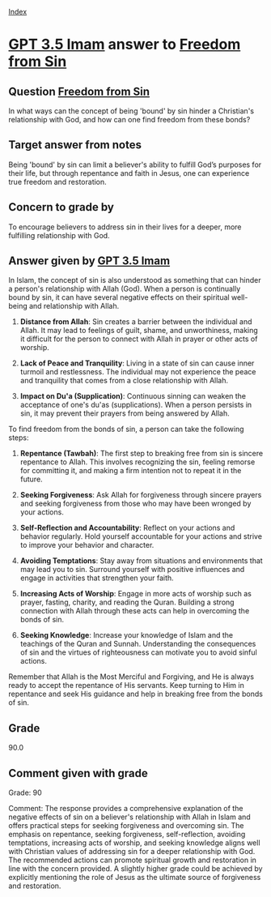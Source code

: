 
[Index](../../index.md)
# [GPT 3.5 Imam](../../answering_models/GPT_3.5_Imam.md) answer to [Freedom from Sin](../../questions/Freedom_from_Sin.md)

## Question [Freedom from Sin](../../questions/Freedom_from_Sin.md)
In what ways can the concept of being 'bound' by sin hinder a Christian's relationship with God, and how can one find freedom from these bonds?

## Target answer from notes
Being 'bound' by sin can limit a believer's ability to fulfill God’s purposes for their life, but through repentance and faith in Jesus, one can experience true freedom and restoration.

## Concern to grade by
To encourage believers to address sin in their lives for a deeper, more fulfilling relationship with God.

## Answer given by [GPT 3.5 Imam](../../answering_models/GPT_3.5_Imam.md)
In Islam, the concept of sin is also understood as something that can hinder a person's relationship with Allah (God). When a person is continually bound by sin, it can have several negative effects on their spiritual well-being and relationship with Allah.

1. **Distance from Allah**: Sin creates a barrier between the individual and Allah. It may lead to feelings of guilt, shame, and unworthiness, making it difficult for the person to connect with Allah in prayer or other acts of worship.

2. **Lack of Peace and Tranquility**: Living in a state of sin can cause inner turmoil and restlessness. The individual may not experience the peace and tranquility that comes from a close relationship with Allah.

3. **Impact on Du'a (Supplication)**: Continuous sinning can weaken the acceptance of one's du'as (supplications). When a person persists in sin, it may prevent their prayers from being answered by Allah.

To find freedom from the bonds of sin, a person can take the following steps:

1. **Repentance (Tawbah)**: The first step to breaking free from sin is sincere repentance to Allah. This involves recognizing the sin, feeling remorse for committing it, and making a firm intention not to repeat it in the future.

2. **Seeking Forgiveness**: Ask Allah for forgiveness through sincere prayers and seeking forgiveness from those who may have been wronged by your actions.

3. **Self-Reflection and Accountability**: Reflect on your actions and behavior regularly. Hold yourself accountable for your actions and strive to improve your behavior and character.

4. **Avoiding Temptations**: Stay away from situations and environments that may lead you to sin. Surround yourself with positive influences and engage in activities that strengthen your faith.

5. **Increasing Acts of Worship**: Engage in more acts of worship such as prayer, fasting, charity, and reading the Quran. Building a strong connection with Allah through these acts can help in overcoming the bonds of sin.

6. **Seeking Knowledge**: Increase your knowledge of Islam and the teachings of the Quran and Sunnah. Understanding the consequences of sin and the virtues of righteousness can motivate you to avoid sinful actions.

Remember that Allah is the Most Merciful and Forgiving, and He is always ready to accept the repentance of His servants. Keep turning to Him in repentance and seek His guidance and help in breaking free from the bonds of sin.

## Grade
90.0

## Comment given with grade
Grade: 90

Comment: The response provides a comprehensive explanation of the negative effects of sin on a believer's relationship with Allah in Islam and offers practical steps for seeking forgiveness and overcoming sin. The emphasis on repentance, seeking forgiveness, self-reflection, avoiding temptations, increasing acts of worship, and seeking knowledge aligns well with Christian values of addressing sin for a deeper relationship with God. The recommended actions can promote spiritual growth and restoration in line with the concern provided. A slightly higher grade could be achieved by explicitly mentioning the role of Jesus as the ultimate source of forgiveness and restoration.
